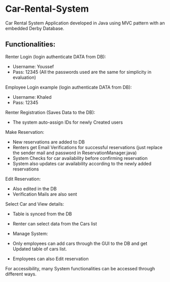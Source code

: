 # Car-Rental-System
Car Rental System Application developed in Java using MVC pattern with an embedded Derby Database.

## Functionalities: 
  Renter Login (login authenticate DATA from DB):
  - Username: Youssef
  - Pass: 12345 (All the passwords used are the same for simplicity in evaluation)

  Employee Login example (login authenticate DATA from DB): 
  - Username: Khaled
  - Pass: 12345
 
  Renter Registration (Saves Data to the DB):
  - The system auto-assign IDs for newly Created users
  
  Make Reservation: 
  - New reservations are added to DB
  - Renters get Email Verifications for successful reservations (just replace the sender mail and password in ReservationManager.java)
  - System Checks for car availability before confirming reservation
  - System also updates car availability according to the newly added reservations
 
  Edit Reservation:
  - Also edited in the DB
  - Verification Mails are also sent

  Select Car and View details:
  - Table is synced from the DB
  - Renter can select data from the Cars list
 
  - Manage System:
  - Only employees can add cars through the GUI to the DB and get Updated table of cars list.
  - Employees can also Edit reservation

  For accessibility, many System functionalities can be accessed through different ways.
